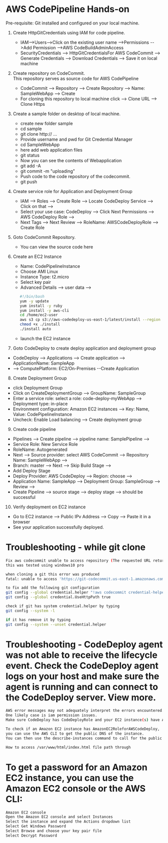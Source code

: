 # AWS CodePipeline Hands-on
Pre-requisite: Git installed and configured on your local machine.<br>
1. Create HttpGitCredentials using IAM for code pipeline.<br>
   - IAM-->Users-->Click on the existing user name -->Permissions -->Add Permission -->AWS CodeBuildAdminAccess<br>
   - SecurityCredentials --> HttpGitCredentialsFor AWS CodeCommit --> Generate Credentials --> Download Credentials --> Save it on local machine <br>

2. Create repository on CodeCommit.<br>
   This repository serves as source code for AWS CodePipeline <br>
   - CodeCommit --> Repository --> Create Repository --> Name: SampleWebApp --> Create <br>
   - For cloning this repository to local machine click --> Clone URL --> Clone Https<br>

3. Create a sample folder on desktop of local machine.<br>
   - create new folder sample<br>
   - cd sample <br>
   - git clone http:// ...<br>
   - Provide username and pwd for Git Credential Manager <br>
   - cd SampleWebApp<br>
   - here add web application files<br>
   - git status<br>
   - Now you can see the contents of Webapplication<br>
   - git add -A<br>
   - git commit -m "uploading"<br>
   - Push code to the code repository of the codecommit.<br>
   - git push <br>

4. Create service role for Application and Deployment Group<br>
   - IAM --> Roles --> Create Role --> Locate CodeDeploy Service --> Click on that --><br>
   - Select your use case: CodeDeploy --> Click Next Permissions --> AWS CodeDeploy Role --> <br>
   - Next Tags --> Next Review --> RoleName: AWSCodeDeployRole --> Create Role<br>

5. Goto CodeCommit Repository.<br>
   - You can view the source code here<br>

6. Create an EC2 Instance <br>
    - Name: CodePipelineInstance<br>
    - Choose AMI Linux<br>
    - Instance Type: t2.micro
    - Select key pair
    - Advanced Details --> user data -->
   ```sh
      #!/bin/bash
      yum -y update
      yum install -y ruby
      yum install -y aws-cli
      cd /home/ec2-user
      aws s3 cp s3://aws-codedeploy-us-east-1/latest/install --region us-east-1
      chmod +x ./install
      ./install auto
   ```
     - launch the EC2 instance<br>

7. Goto CodeDeploy to create deploy application and deployment group<br>
  - CodeDeploy --> Applications --> Create application --> ApplicationName: SampleApp <br>
  - --> ComputePlatform: EC2/On-Premises --Create Application<br>

8. Create Deployment Group<br>
  - click Deployment Group<br>
  - Click on CreateDeploymentGroup --> GroupName: SampleGroup <br>
  - Enter a service role: select a role: code-deploy-myWebApp --> Deployment type: in-place <br>
  - Environment configuration: Amazon EC2 instances --> Key: Name, Value: CodePipelineInstance<br>
  - Uncheck: Enable Load balancing --> Create deployment group <br>

9. Create code pipeline<br>
  - Pipelines --> Create pipeline --> pipeline name: SamplePipeline --><br>
  - Service Role: New Service Role<br>
  - RoleName: Autogenerated<br>
  - Next --> Source provider: select AWS CodeCommit --> Repository Name: SampleWebApp --><br>
  - Branch: master --> Next --> Skip Build Stage --> <br>
  - Add Deploy Stage<br>
  - Deploy Provider: AWS CodeDeploy --> Region: choose --> <br>
  - Application Name: SampleApp --> Deployment Group: SampleGroup --> Review --><br>
  - Create Pipeline --> source stage --> deploy stage --> should be successful<br>

10. Verify deployment on EC2 instance<br>
  - Go to EC2 instance --> Public IPv Address --> Copy --> Paste it in a browser <br>
  - See your application successfully deployed.


# Troubleshooting - while git clone
```sh
Fix aws codecommit unable to access repository (The requested URL returned error: 403) in windows
this was tested using windows10 pro

when cloning a git this error was produced
fatal: unable to access 'https://git-codecommit.us-east-1.amazonaws.com/v1/repos/RepositoryName': The requested URL returned error: 403

to fix add the following git configuration
git config --global credential.helper "!aws codecommit credential-helper $@"
git config --global credential.UseHttpPath true

check if git has system credential.helper by typing 
git config --system -l

if it has remove it by typing
git config --system --unset credential.helper
```

# Troubleshooting - CodeDeploy agent was not able to receive the lifecycle event. Check the CodeDeploy agent logs on your host and make sure the agent is running and can connect to the CodeDeploy server. View more.
```sh
AWS error messages may not adequately interpret the errors encountered.
One likely case is iam permission issues.
Make sure CodeDeploy has CodeDeployRole and your EC2 instance(s) have AmazonEC2RoleforAWSCodeDeploy.
```

```sh
To check if an Amazon EC2 instance has AmazonEC2RoleforAWSCodeDeploy,
you can use the AWS CLI to get the public DNS of the instance.
You can then use the describe-instances command to call for the public DNS.
```

```sh
How to access /var/www/html/index.html file path through
```

# To get a password for an Amazon EC2 instance, you can use the Amazon EC2 console or the AWS CLI: 
```sh
Amazon EC2 console 
Open the Amazon EC2 console and select Instances 
Select the instance and expand the Actions dropdown list 
Select Get Windows Password 
Select Browse and choose your key pair file 
Select Decrypt Password
```


